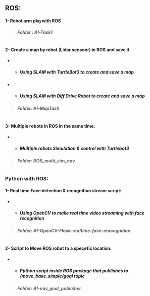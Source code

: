 ## ROS:
#### 1- Robot arm pkg with ROS 
> ##### Folder :  **AI-Task1**

#
#### 2- Create a map by robot (Lidar sensonr) in ROS and save it 
- - ##### Using SLAM with TurtleBot3  to create and save a map 
- - ##### Using SLAM with Diff Drive Robot to create and save a map 
> ##### Folder:  **AI-MapTask**

#
 #### 3- Multiple robots in ROS in the same time:
- - ##### Multiple robots Simulation & control with Turtlebot3
> ##### Folder: **ROS_multi_sim_nav**
#
### Python with ROS:
#### 1- Real time Face detection & recognition stream script: 
- - ##### Using OpenCV to make real time video streaming with face recognition
> ##### Folder:  **AI-OpenCV-Flask-realtime-face-reacognition**
#
#### 2- Script to Move ROS robot to a specefic location: 
- - ##### Python script inside ROS package that publishes to /move_base_simple/goal topic
> ##### Folder:  **AI-nav_goal_publisher**

